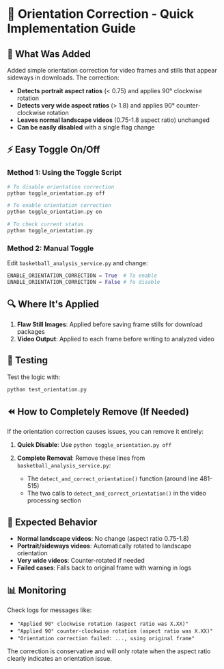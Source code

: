 # 🔄 Orientation Correction - Quick Implementation Guide

## 🎯 What Was Added

Added simple orientation correction for video frames and stills that appear sideways in downloads. The correction:

- **Detects portrait aspect ratios** (< 0.75) and applies 90° clockwise rotation
- **Detects very wide aspect ratios** (> 1.8) and applies 90° counter-clockwise rotation  
- **Leaves normal landscape videos** (0.75-1.8 aspect ratio) unchanged
- **Can be easily disabled** with a single flag change

## ⚡ Easy Toggle On/Off

### Method 1: Using the Toggle Script
```bash
# To disable orientation correction
python toggle_orientation.py off

# To enable orientation correction  
python toggle_orientation.py on

# To check current status
python toggle_orientation.py
```

### Method 2: Manual Toggle
Edit `basketball_analysis_service.py` and change:
```python
ENABLE_ORIENTATION_CORRECTION = True  # To enable
ENABLE_ORIENTATION_CORRECTION = False # To disable
```

## 🔍 Where It's Applied

1. **Flaw Still Images**: Applied before saving frame stills for download packages
2. **Video Output**: Applied to each frame before writing to analyzed video

## 🧪 Testing

Test the logic with:
```bash
python test_orientation.py
```

## ⏪ How to Completely Remove (If Needed)

If the orientation correction causes issues, you can remove it entirely:

1. **Quick Disable**: Use `python toggle_orientation.py off`

2. **Complete Removal**: Remove these lines from `basketball_analysis_service.py`:
   - The `detect_and_correct_orientation()` function (around line 481-515)  
   - The two calls to `detect_and_correct_orientation()` in the video processing section

## 🎯 Expected Behavior

- **Normal landscape videos**: No change (aspect ratio 0.75-1.8)
- **Portrait/sideways videos**: Automatically rotated to landscape orientation
- **Very wide videos**: Counter-rotated if needed
- **Failed cases**: Falls back to original frame with warning in logs

## 📊 Monitoring

Check logs for messages like:
- `"Applied 90° clockwise rotation (aspect ratio was X.XX)"`
- `"Applied 90° counter-clockwise rotation (aspect ratio was X.XX)"`
- `"Orientation correction failed: ..., using original frame"`

The correction is conservative and will only rotate when the aspect ratio clearly indicates an orientation issue.
